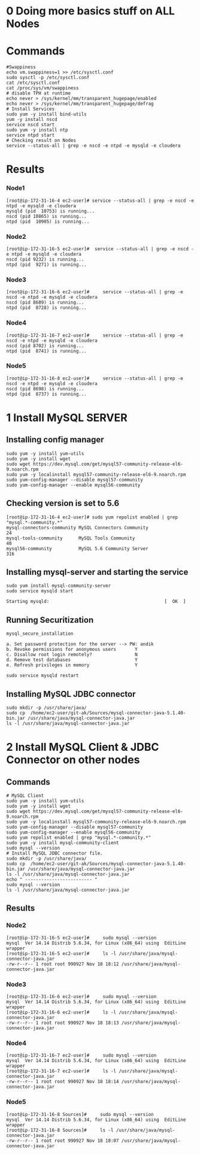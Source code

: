 # 0 Doing more basics stuff on ALL Nodes
# Commands
    #Swappiness
    echo vm.swappiness=1 >> /etc/sysctl.conf
    sudo sysctl -p /etc/sysctl.conf
    cat /etc/sysctl.conf
    cat /proc/sys/vm/swappiness
    # disable TPH at runtime
    echo never > /sys/kernel/mm/transparent_hugepage/enabled
    echo never > /sys/kernel/mm/transparent_hugepage/defrag
    # Install Services
    sudo yum -y install bind-utils
    yum -y install nscd
    service nscd start
    sudo yum -y install ntp
    service ntpd start
    # Checking result on Nodes
    service --status-all | grep -e nscd -e ntpd -e mysqld -e cloudera
# Results
### Node1
    [root@ip-172-31-16-4 ec2-user]# service --status-all | grep -e nscd -e ntpd -e mysqld -e cloudera
    mysqld (pid  10753) is running...
    nscd (pid 10865) is running...
    ntpd (pid  10905) is running...
### Node2
    [root@ip-172-31-16-5 ec2-user]#  service --status-all | grep -e nscd -e ntpd -e mysqld -e cloudera
    nscd (pid 9232) is running...
    ntpd (pid  9271) is running...
### Node3
    [root@ip-172-31-16-6 ec2-user]#     service --status-all | grep -e nscd -e ntpd -e mysqld -e cloudera
    nscd (pid 8689) is running...
    ntpd (pid  8728) is running...
### Node4
    [root@ip-172-31-16-7 ec2-user]#     service --status-all | grep -e nscd -e ntpd -e mysqld -e cloudera
    nscd (pid 8702) is running...
    ntpd (pid  8741) is running...
### Node5
    [root@ip-172-31-16-8 ec2-user]#     service --status-all | grep -e nscd -e ntpd -e mysqld -e cloudera
    nscd (pid 8698) is running...
    ntpd (pid  8737) is running...

# 1 Install MySQL SERVER

## Installing config manager
    sudo yum -y install yum-utils
    sudo yum -y install wget
    sudo wget https://dev.mysql.com/get/mysql57-community-release-el6-9.noarch.rpm
    sudo yum -y localinstall mysql57-community-release-el6-9.noarch.rpm
    sudo yum-config-manager --disable mysql57-community
    sudo yum-config-manager --enable mysql56-community

## Checking version is set to 5.6
    [root@ip-172-31-16-4 ec2-user]# sudo yum repolist enabled | grep "mysql.*-community.*"
    mysql-connectors-community MySQL Connectors Community                         24
    mysql-tools-community      MySQL Tools Community                              40
    mysql56-community          MySQL 5.6 Community Server                        316

## Installing mysql-server and starting the service

    sudo yum install mysql-community-server
    sudo service mysqld start
    
    Starting mysqld:                                           [  OK  ]

## Running Securitization
    mysql_secure_installation 

    a. Set password protection for the server --> PW: andik
    b. Revoke permissions for anonymous users       Y
    c. Disallow root login remotely?                N
    d. Remove test databases                        Y
    e. Refresh privileges in memory                 Y

    sudo service mysqld restart

## Installing  MySQL JDBC connector
    sudo mkdir -p /usr/share/java/
    sudo cp  /home/ec2-user/git-ak/Sources/mysql-connector-java-5.1.40-bin.jar /usr/share/java/mysql-connector-java.jar
    ls -l /usr/share/java/mysql-connector-java.jar

# 2 Install MySQL Client & JDBC Connector on other nodes
## Commands
    # MySQL Client
    sudo yum -y install yum-utils
    sudo yum -y install wget
    sudo wget https://dev.mysql.com/get/mysql57-community-release-el6-9.noarch.rpm
    sudo yum -y localinstall mysql57-community-release-el6-9.noarch.rpm
    sudo yum-config-manager --disable mysql57-community
    sudo yum-config-manager --enable mysql56-community
    sudo yum repolist enabled | grep "mysql.*-community.*"
    sudo yum -y install mysql-community-client
    sudo mysql --version
    # Install MySQL JDBC connector file.
    sudo mkdir -p /usr/share/java/
    sudo cp  /home/ec2-user/git-ak/Sources/mysql-connector-java-5.1.40-bin.jar /usr/share/java/mysql-connector-java.jar
    ls -l /usr/share/java/mysql-connector-java.jar
    echo " ------------------------- "
    sudo mysql --version
    ls -l /usr/share/java/mysql-connector-java.jar
## Results
### Node2
    [root@ip-172-31-16-5 ec2-user]#     sudo mysql --version
    mysql  Ver 14.14 Distrib 5.6.34, for Linux (x86_64) using  EditLine wrapper
    [root@ip-172-31-16-5 ec2-user]#     ls -l /usr/share/java/mysql-connector-java.jar
    -rw-r--r-- 1 root root 990927 Nov 18 18:12 /usr/share/java/mysql-connector-java.jar
### Node3
    [root@ip-172-31-16-6 ec2-user]#     sudo mysql --version
    mysql  Ver 14.14 Distrib 5.6.34, for Linux (x86_64) using  EditLine wrapper
    [root@ip-172-31-16-6 ec2-user]#     ls -l /usr/share/java/mysql-connector-java.jar
    -rw-r--r-- 1 root root 990927 Nov 18 18:13 /usr/share/java/mysql-connector-java.jar
### Node4
    [root@ip-172-31-16-7 ec2-user]#     sudo mysql --version
    mysql  Ver 14.14 Distrib 5.6.34, for Linux (x86_64) using  EditLine wrapper
    [root@ip-172-31-16-7 ec2-user]#     ls -l /usr/share/java/mysql-connector-java.jar
    -rw-r--r-- 1 root root 990927 Nov 18 18:14 /usr/share/java/mysql-connector-java.jar
### Node5
    [root@ip-172-31-16-8 Sources]#     sudo mysql --version
    mysql  Ver 14.14 Distrib 5.6.34, for Linux (x86_64) using  EditLine wrapper
    [root@ip-172-31-16-8 Sources]#     ls -l /usr/share/java/mysql-connector-java.jar
    -rw-r--r-- 1 root root 990927 Nov 18 18:07 /usr/share/java/mysql-connector-java.jar
